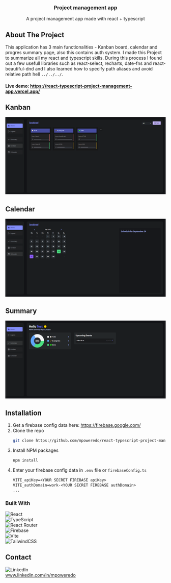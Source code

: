 <h3 align="center">Project management app</h3>

  <p align="center">
    A project management app made with react + typescript
    <br />

</div>




<!-- ABOUT THE PROJECT -->
## About The Project

This application has 3 main functionalities - Kanban board, calendar and progres summary page, also this contains auth system.
I made this Project to summarize all my react and typescript skills. During this process I found out a few usefull libraries such as react-select, recharts, date-fns and react-beautiful-dnd and I also learned how to specify path aliases and avoid relative path hell ```../../../```.

#### Live demo: https://react-typescript-project-management-app.vercel.app/

## Kanban

![Alt text](images/Kanban.png?raw=true "Kanban")

## Calendar

![Alt text](images/Calendar.png?raw=true "Kanban")

## Summary

![Alt text](images/Summary.png?raw=true "Kanban")

## Installation


1. Get a firebase config data here: https://firebase.google.com/
2. Clone the repo
   ```sh
   git clone https://github.com/mpoweredo/react-typescript-project-management-app.git
   ```
3. Install NPM packages
   ```sh
   npm install
   ```
4. Enter your firebase config data in `.env` file or `firebaseConfig.ts`
   ```
   VITE_apiKey=<YOUR SECRET FIREBASE apiKey>
   VITE_authDomain=work-<YOUR SECRET FIREBASE authDomain>
   ...
   ```

### Built With

![React](https://img.shields.io/badge/react-%2320232a.svg?style=for-the-badge&logo=react&logoColor=%2361DAFB)
<br>
![TypeScript](https://img.shields.io/badge/typescript-%23007ACC.svg?style=for-the-badge&logo=typescript&logoColor=white)
<br>
![React Router](https://img.shields.io/badge/React_Router-CA4245?style=for-the-badge&logo=react-router&logoColor=white)
<br>
![Firebase](https://img.shields.io/badge/Firebase-039BE5?style=for-the-badge&logo=Firebase&logoColor=white)
<br>
![Vite](https://img.shields.io/badge/vite-%23646CFF.svg?style=for-the-badge&logo=vite&logoColor=white)
<br>
![TailwindCSS](https://img.shields.io/badge/tailwindcss-%2338B2AC.svg?style=for-the-badge&logo=tailwind-css&logoColor=white)






## Contact


![LinkedIn](https://img.shields.io/badge/linkedin-%230077B5.svg?style=for-the-badge&logo=linkedin&logoColor=white) 
<br>
www.linkedin.com/in/mpoweredo





